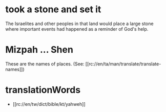 # took a stone and set it

The Israelites and other peoples in that land would place a large stone where important events had happened as a reminder of God's help.

# Mizpah ... Shen

These are the names of places. (See: [[rc://en/ta/man/translate/translate-names]])

# translationWords

* [[rc://en/tw/dict/bible/kt/yahweh]]